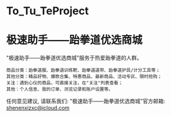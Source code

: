# To_Tu_TeProject
# 极速助手——跆拳道优选商城

  "极速助手——跆拳道优选商城"服务于热爱跆拳道的人群。

    商品分类：跆拳道服、跆拳道训练靶、跆拳道道带、跆拳道护具/计分工具等；
    其他分类：精品好物、爆款合集、特惠商品、最新商品、活动专区、限时抢购；
    关注：遇到心仪的商品，可直接关注，在"关注"列表查看；
    其他：个人信息、我的订单、浏览记录和账户设置等。

   任何意见建议, 请联系我们: 
   "极速助手——跆拳道优选商城"官方邮箱: shenenxizxc@icloud.com
